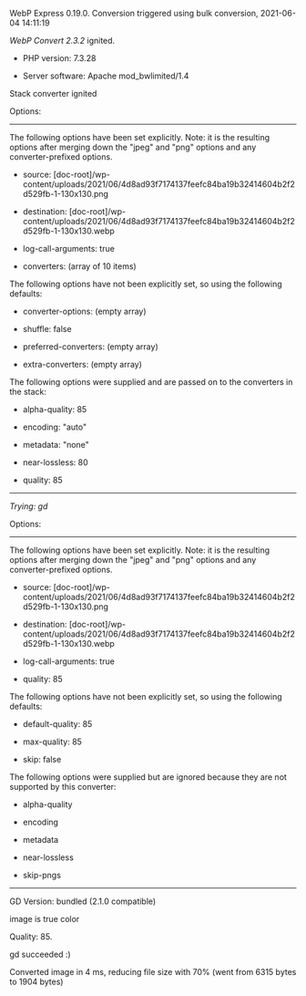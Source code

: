 WebP Express 0.19.0. Conversion triggered using bulk conversion, 2021-06-04 14:11:19

*WebP Convert 2.3.2*  ignited.
- PHP version: 7.3.28
- Server software: Apache mod_bwlimited/1.4

Stack converter ignited

Options:
------------
The following options have been set explicitly. Note: it is the resulting options after merging down the "jpeg" and "png" options and any converter-prefixed options.
- source: [doc-root]/wp-content/uploads/2021/06/4d8ad93f7174137feefc84ba19b32414604b2f2d529fb-1-130x130.png
- destination: [doc-root]/wp-content/uploads/2021/06/4d8ad93f7174137feefc84ba19b32414604b2f2d529fb-1-130x130.webp
- log-call-arguments: true
- converters: (array of 10 items)

The following options have not been explicitly set, so using the following defaults:
- converter-options: (empty array)
- shuffle: false
- preferred-converters: (empty array)
- extra-converters: (empty array)

The following options were supplied and are passed on to the converters in the stack:
- alpha-quality: 85
- encoding: "auto"
- metadata: "none"
- near-lossless: 80
- quality: 85
------------


*Trying: gd* 

Options:
------------
The following options have been set explicitly. Note: it is the resulting options after merging down the "jpeg" and "png" options and any converter-prefixed options.
- source: [doc-root]/wp-content/uploads/2021/06/4d8ad93f7174137feefc84ba19b32414604b2f2d529fb-1-130x130.png
- destination: [doc-root]/wp-content/uploads/2021/06/4d8ad93f7174137feefc84ba19b32414604b2f2d529fb-1-130x130.webp
- log-call-arguments: true
- quality: 85

The following options have not been explicitly set, so using the following defaults:
- default-quality: 85
- max-quality: 85
- skip: false

The following options were supplied but are ignored because they are not supported by this converter:
- alpha-quality
- encoding
- metadata
- near-lossless
- skip-pngs
------------

GD Version: bundled (2.1.0 compatible)
image is true color
Quality: 85. 
gd succeeded :)

Converted image in 4 ms, reducing file size with 70% (went from 6315 bytes to 1904 bytes)
